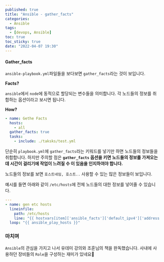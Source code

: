 ```yaml
---
published: true
title: "Ansible - gather_facts"
categories:
  - Ansible
tags:
  - [devops, Ansible]
toc: true
toc_sticky: true
date: "2022-04-07 19:30"
---
```


#### Gather_facts

`ansible-playbook.yml`파일들을 보다보면 `gather_facts`라는 것이 보입니다. 

**Facts?**

`ansible`에서 `node`에 동적으로 할당되는 변수들을 의미합니다. 각 노드들의 정보를 취합하는 옵션이라고 보시면 됩니다.

**How?**

```yaml
- name: Gethe Facts
  hosts:
    - all
  gather_facts: true
  tasks:
    - include: ./taksks/test.yml
```

단순히 `playbook.yml`에 `gather_facts`라는 키워드를 넣기만 하면 노드들의 정보들을 취합합니다. 하지만 주의할 점은 **`gather_facts` 옵션을 키면 노드들의 정보를 가져오는데 시간이 걸리기에 작업이 느려질 수 이 있음을 인지하여야 합니다.**

노드들의 정보를 보면 `호스트네임, 호스트..` 사용할 수 있는 많은 정보들이 보입니다.

예시를 들면 아래와 같이 `/etc/hosts`에 전체 노드들의 대한 정보를 넣어줄 수 있습니다.

```yaml
---
- name: gen etc hosts
  lineinfile:
    path: /etc/hosts
    line: "{{ hostvars[item]['ansible_facts']['default_ipv4']['address'] }} {{ hostvars[item]['ansible_facts']['hostname'] }}"
  loop: "{{ ansible_play_hosts }}"

```

### 마치며

`Ansible`의 관심을 가지고 나서 유데미 강의와 조훈님의 책을 완독했습니다. 사내에 사용하던 장비들의 `Role`을 구성하는 재미가 있네요🙂
